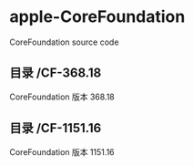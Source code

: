 # apple-CoreFoundation
CoreFoundation source code

## 目录 /CF-368.18
CoreFoundation 版本 368.18


## 目录 /CF-1151.16
CoreFoundation 版本 1151.16
